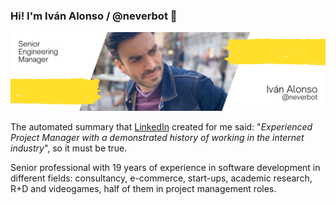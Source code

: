 ### Hi! I'm Iván Alonso / @neverbot 👋
![](https://github.com/neverbot/neverbot/raw/master/banner.png)

The automated summary that [LinkedIn](https://www.linkedin.com/in/ivanalonso/) created for me said: "_Experienced Project Manager with a demonstrated history of working in the internet industry_", so it must be true.

Senior professional with 19 years of experience in software development in different fields: consultancy, e-commerce, start-ups, academic research, R+D and videogames, half of them in project management roles.



